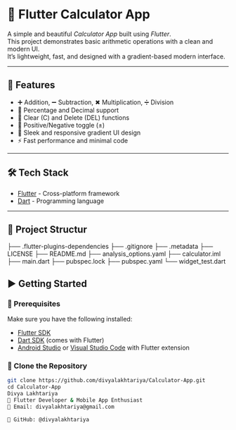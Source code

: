 # 📱 Flutter Calculator App

A simple and beautiful *Calculator App* built using *Flutter*.  
This project demonstrates basic arithmetic operations with a clean and modern UI.  
It’s lightweight, fast, and designed with a gradient-based modern interface.  

---

## 🚀 Features
- ➕ Addition, ➖ Subtraction, ✖ Multiplication, ➗ Division  
- 🟰 Percentage and Decimal support  
- 🔄 Clear (C) and Delete (DEL) functions  
- 🔢 Positive/Negative toggle (±)  
- 🎨 Sleek and responsive gradient UI design  
- ⚡ Fast performance and minimal code  

---

## 🛠 Tech Stack
- [Flutter](https://flutter.dev/) - Cross-platform framework  
- [Dart](https://dart.dev/) - Programming language  

---
## 📂 Project Structur

├── .flutter-plugins-dependencies
├── .gitignore
├── .metadata
├── LICENSE
├── README.md
├── analysis_options.yaml
├── calculator.iml
├── main.dart
├── pubspec.lock
├── pubspec.yaml
└── widget_test.dart


## ▶ Getting Started

### ⿡ Prerequisites
Make sure you have the following installed:  
- [Flutter SDK](https://docs.flutter.dev/get-started/install)  
- [Dart SDK](https://dart.dev/get-dart) (comes with Flutter)  
- [Android Studio](https://developer.android.com/studio) or [Visual Studio Code](https://code.visualstudio.com/) with Flutter extension  

### ⿢ Clone the Repository
```bash
git clone https://github.com/divyalakhtariya/Calculator-App.git
cd Calculator-App
Divya Lakhtariya
💼 Flutter Developer & Mobile App Enthusiast
📧 Email: divyalakhtariya@gmail.com

🔗 GitHub: @divyalakhtariya

